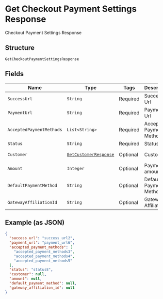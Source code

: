 
# Get Checkout Payment Settings Response

Checkout Payment Settings Response

## Structure

`GetCheckoutPaymentSettingsResponse`

## Fields

| Name | Type | Tags | Description | Getter | Setter |
|  --- | --- | --- | --- | --- | --- |
| `SuccessUrl` | `String` | Required | Success Url | String getSuccessUrl() | setSuccessUrl(String successUrl) |
| `PaymentUrl` | `String` | Required | Payment Url | String getPaymentUrl() | setPaymentUrl(String paymentUrl) |
| `AcceptedPaymentMethods` | `List<String>` | Required | Accepted Payment Methods | List<String> getAcceptedPaymentMethods() | setAcceptedPaymentMethods(List<String> acceptedPaymentMethods) |
| `Status` | `String` | Required | Status | String getStatus() | setStatus(String status) |
| `Customer` | [`GetCustomerResponse`](../../doc/models/get-customer-response.md) | Optional | Customer | GetCustomerResponse getCustomer() | setCustomer(GetCustomerResponse customer) |
| `Amount` | `Integer` | Optional | Payment amount | Integer getAmount() | setAmount(Integer amount) |
| `DefaultPaymentMethod` | `String` | Optional | Default Payment Method | String getDefaultPaymentMethod() | setDefaultPaymentMethod(String defaultPaymentMethod) |
| `GatewayAffiliationId` | `String` | Optional | Gateway Affiliation Id | String getGatewayAffiliationId() | setGatewayAffiliationId(String gatewayAffiliationId) |

## Example (as JSON)

```json
{
  "success_url": "success_url2",
  "payment_url": "payment_url6",
  "accepted_payment_methods": [
    "accepted_payment_methods3",
    "accepted_payment_methods4",
    "accepted_payment_methods5"
  ],
  "status": "status8",
  "customer": null,
  "amount": null,
  "default_payment_method": null,
  "gateway_affiliation_id": null
}
```


